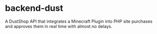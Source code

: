 # backend-dust
A DustShop API that integrates a Minecraft Plugin into PHP site purchases and approves them in real time with almost no delays.